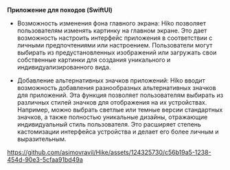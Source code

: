 **Приложение для походов (SwiftUI)**

- Возможность изменения фона главного экрана: Hiko позволяет пользователям изменять картинку на главном экране. Это дает возможность настроить интерфейс приложения в соответствии с личными предпочтениями или настроением. Пользователи могут выбирать из предустановленных изображений или загружать свои собственные картинки для создания уникального и индивидуализированного вида.

- Добавление альтернативных значков приложений: Hiko вводит возможность добавления разнообразных альтернативных значков для приложений. Эта функция позволяет пользователям выбирать из различных стилей значков для отображения на их устройствах. Например, можно выбрать светлые или темные версии стандартных значков, а также полностью уникальные дизайны, отражающие индивидуальный стиль пользователя. Это расширяет степень кастомизации интерфейса устройства и делает его более личным и выразительным.

https://github.com/asimovravil/Hike/assets/124325730/c56b19a5-1238-454d-90e3-5cfaa91bd49a
